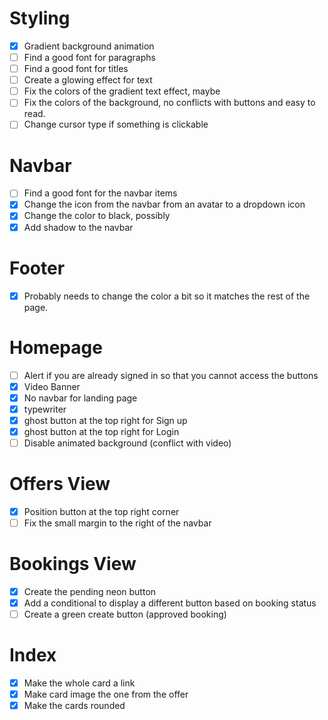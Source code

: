 # Styling
- [x] Gradient background animation
- [ ] Find a good font for paragraphs
- [ ] Find a good font for titles
- [ ] Create a glowing effect for text
- [ ] Fix the colors of the gradient text effect, maybe
- [ ] Fix the colors of the background, no conflicts with buttons and easy to read.
- [ ] Change cursor type if something is clickable

# Navbar
- [ ] Find a good font for the navbar items
- [x] Change the icon from the navbar from an avatar to a dropdown icon
- [x] Change the color to black, possibly
- [x] Add shadow to the navbar

# Footer
- [x] Probably needs to change the color a bit so it matches the rest of the page.

# Homepage
- [ ] Alert if you are already signed in so that you cannot access the buttons
- [x] Video Banner
- [x] No navbar for landing page
- [x] typewriter
- [x] ghost button at the top right for Sign up
- [x] ghost button at the top right for Login
- [ ] Disable animated background (conflict with video)

# Offers View
- [x] Position button at the top right corner
- [ ] Fix the small margin to the right of the navbar

# Bookings View
- [x] Create the pending neon button
- [x] Add a conditional to display a different button based on booking status
- [ ] Create a green create button (approved booking)

# Index
- [x] Make the whole card a link
- [x] Make card image the one from the offer
- [x] Make the cards rounded
